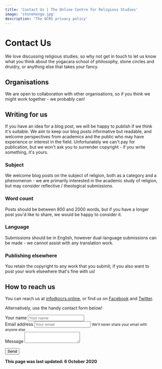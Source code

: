 ```yaml
---
title: 'Contact Us | The Online Centre for Religious Studies'
image: 'stonehenge.jpg'
description: 'The OCRS privacy policy'
---
```

# Contact Us
We love discussing religious studies, so why not get in touch to let us know what you think about the yogacara school of philosophy, stone circles and druidry, or anything else that takes your fancy.

## Organisations
We are open to collaboration with other organisations, so if you think we might work together - we probably can!

## Writing for us
If you have an idea for a blog post, we will be happy to publish if we think it's suitable. We aim to keep our blog posts informative but readable, and welcome perspectives from academics and the public who may have experience or interest in the field. Unfortunately we can't pay for publication, but we won't ask you to surrender copyright - if you write something, it's yours.

### Subject
We welcome blog posts on the subject of religion, both as a category and a phenomenon - we are primarily interested in the academic study of religion, but may consider reflective / theological submissions.

### Word count
Posts should be between 800 and 2000 words, but if you have a longer post you'd like to share, we would be happy to consider it.

### Language
Submissions should be in English, however dual-language submissions can be made - we cannot assist with any translation work.

### Publishing elsewhere
You retain the copyright to any work that you submit; if you also want to post your work elsewhere that's fine with us!

## How to reach us
You can reach us at <a href="mailto:info@ocrs.online">info@ocrs.online</a>, or find us on <a href="https://www.facebook.com/the.online.centre.for.religious.studies/">Facebook</a> and <a href="https://twitter.com/_ocrs_/">Twitter</a>.</p>

<p>Alternatively, use the handy contact form below!</p>

<form name="contact" method="POST" data-netlify="true">

  <div class="form-group">
    <label for="inputName">Your name</label>
    <input type="text" name="name" class="form-control" id="inputName" placeholder="Your name">
  </div>

  <div class="form-group">
    <label for="inputEmail">Email address</label>
    <input type="email" name="email" class="form-control" id="inputEmail" aria-describedby="emailHelp" placeholder="Your email">
    <small id="emailHelp" class="form-text text-muted">We'll never share your email with anyone else</small>
  </div>

  <div class="form-group">
    <label for="inputMessage">Message</label>
    <textarea class="form-control" name="message" id="inputMessage" placeholder="Your message"> </textarea>
  </div>

  <button type="submit" class="btn btn-primary">Send</button>

</form>

**This page was last updated: 6 October 2020**